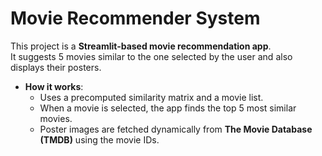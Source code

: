# Movie Recommender System  

This project is a **Streamlit-based movie recommendation app**.  
It suggests 5 movies similar to the one selected by the user and also displays their posters.  

- **How it works**:  
  - Uses a precomputed similarity matrix and a movie list.  
  - When a movie is selected, the app finds the top 5 most similar movies.  
  - Poster images are fetched dynamically from **The Movie Database (TMDB)** using the movie IDs.  


